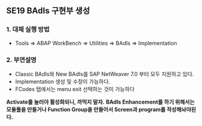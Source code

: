 ## SE19  BAdIs 구현부 생성
### 1. 대체 실행 방법
- Tools => ABAP WorkBench => Utilities => BAdIs => Implementation

### 2. 부연설명
- Classic BAdIs와 New BAdIs를 SAP NetWeaver 7.0 부터 모두 지원하고 있다.
- Implementation 생성 및 수정이 가능하다.
- FCodes 탭에서는 menu exit 선택하는 것이 가능하다


**Activate를 눌러야 활성화되니, 까먹지 말자.**
**BAdIs Enhancement를 하기 위해서는 모듈풀을 만들거나 Function Group을 만들어서 Screen과 program를 작성해놔야된다.**

